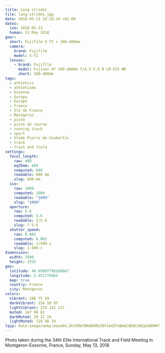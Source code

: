 ```yaml
---
title: Long strides
file: long-strides.jpg
date: 2018-05-13 16:28:24 +01:00
dates:
  iso: 2018-05-13
  human: 13 May 2018
gear:
  short: Fujifilm X-T2 + 100-400mm
  camera:
    brand: Fujifilm
    model: X-T2
  lenses:
    - brand: Fujifilm
      model: Fujinon XF 100-400mm f/4.5-5.6 R LM OIS WR
      short: 100-400mm
tags:
  - athletics
  - athlétisme
  - Essonne
  - Europa
  - Europe
  - France
  - Ile de France
  - Montgeron
  - piste
  - piste de course
  - running track
  - sport
  - Stade Pierre de Coubertin
  - track
  - track and field
settings:
  focal_length:
    raw: 400
    eq35mm: 600
    computed: 600
    readable: 600 mm
    slug: 600-mm
  iso:
    raw: 1000
    computed: 1000
    readable: "1000"
    slug: "1000"
  aperture:
    raw: 5.6
    computed: 5.6
    readable: ƒ/5.6
    slug: f-5-6
  shutter_speed:
    raw: 0.002
    computed: 0.002
    readable: 1/500 s
    slug: 1-500-s
dimensions:
  width: 3500
  height: 2333
geo:
  latitude: 48.69907798166667
  longitude: 2.451776965
  map: true
  country: France
  city: Montgeron
colors:
  vibrant: 196 75 59
  darkVibrant: 156 10 97
  lightVibrant: 219 142 127
  muted: 147 98 81
  darkMuted: 29 21 24
  lightMuted: 119 48 34
lqip: data:image/webp;base64,UklGRmYBAABXRUJQVlA4IFoBAACQDQCdASpkAEMAP3GmyVs0rLKkKFjt0pAuCUAZ1rwc18iQlvwAuujQgLCcKNAWkHbJW+0ZZ6hgnO6oZ3AyCF8xbCD4wPKtWxPmCesl8vrmlsg16Fatro1qztvE33xhDa/YFBpULVxZviCgxPJmPFwWN+FhygAA/SEbFbY5p/O/AcBHGJej1InUQKDrRhGJHqkZ55f6pG8hQfps+IUQBx9ZJfVeRekW8Zm+EruhtLxkvbVKCY/tdbRUNEiKSrePBawkbK7PtIvQvgJQwu6bNXvCgb+O4Z1ZKVVO5FBGW54kgQgdGJcfZHukmg4lwBpcbUndyY+SdBwXn+EaRgRMaGy84NYrNxtulCTZ16uTJGU7egF5QOhyNrt+pmN+0xjW7ZlT7EBhkJNBXZebokabIJ1z9TLiY5T3/8/RXsXpvE3H6NEnY1SDHr/MZUpX2irWAMAgnzXLGEkcAAAA
---
```


Photo taken during the 34th Elite International Track and Field Meeting in Montgeron-Essonne, France, Sunday, May 13, 2018
